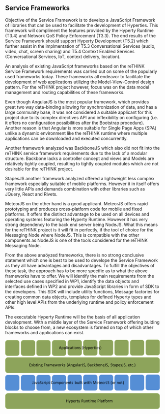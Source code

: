 ## Service Frameworks
Objective of the Service Framework is to develop a JavaScript Framework of libraries that can be used to facilitate the development of Hyperties. This framework will compliment the features provided by the Hyperty Runtime (T3.4) and Network QoS Policy Enforcement (T3.3). The end results of the Service Framework should support Hyperty Development (T5.2) which further assist in the implmentation of T5.3 Conversational Services (audio, video, chat, screen sharing) and T5.4 Context Enabled Services (Conversational Services, IoT, context delivery, location).

An analysis of existing JavaScript frameworks based on the reTHINK Service Framework requirements was carried out on some of the popularly used frameworks today. These frameworks all endeavor to facilitate the development of web applications utilizing the Model-View-Control design pattern. For the reTHINK project however, focus was on the data model management and routing capabilities of these frameworks.

Even though AngularJS is the most popular framework, which provides great two way data-binding allowing for synchronization of data, and has a large community base, it was not considered a suitable applicant for this project due to its complex directives API and inflexibility on configuring (i.e. it offers no configuration possibilities after the Bootstrap procedure). Another reason is that Angular is more suitable for Single Page Apps (SPA) unlike a dynamic environment like the reTHINK runtime where multiple applications can be downloaded and executed concurrently.

Another framework analyzed was BackboneJS which also did not fit into the reTHINK service framework requirements due to the lack of a modular structure. Backbone lacks a controller concept and views and Models are relatively tightly coupled, resulting to tightly coupled modules which are not desirable for the reTHINK project.  

StapesJS another framework analyzed offered a lightweight less complex framework especially suitable of mobile platforms. However it in itself offers very little APIs and demands combination with other libraries such as JQuery, React and Rivets.

MeteorJS on the other hand is a good applicant.  MeteorJS offers rapid prototyping and produces cross-platform code for mobile and fixed platforms. It offers the distinct advantage to be used on all devices and operating systems featuring the Hyperty Runtime. However it has very strong dependency to the back end server being NodeJS. What this means for the reTHINK project is it will fit in perfectly, if the tool of choice for the Messaging Node where NodeJS. This is compatible with the other components as NodeJS is one of the tools considered for the reTHINK Messaging Node.


From the above anaöyzed frameworks, there is no strong conclusive statement which one is best to be used to develope the Service Framework as they all have advantages and disadvantages. To fulfill the objectives of these task, the approach has to be more specific as to what the above frameworks have to offer. We will identify the main requirements from the selected use cases specified in WP1, identify the data objects and interfaces defined in WP2 and provide JavaScript libraries in form of SDK to the developers. This SDK will include utility functions, Message factories for creating common data objects, templates for defined Hyperty types and other high level APIs from the underlying runtime and policy enforcement APIs.  

The executable Hyperty Runtime will be the basis of all application development. With a middle layer of the Service Framework offering bulding blocks to choose from, a new ecosystem is formed on top of which other frameworks and applications can exist.

![Figure @service-framework-middle-layer: Service framework middle layer](service_framework_middle_layer.png)
